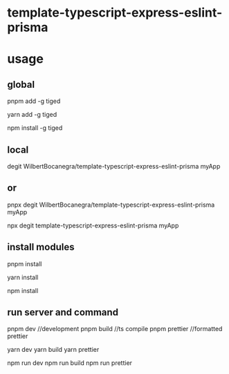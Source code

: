 # template-typescript-express-eslint-prisma


# usage


## global

pnpm add -g tiged  

yarn add -g tiged 

npm install -g tiged

 
## local

degit WilbertBocanegra/template-typescript-express-eslint-prisma  myApp

## or 

pnpx degit WilbertBocanegra/template-typescript-express-eslint-prisma  myApp

npx degit template-typescript-express-eslint-prisma  myApp

## install modules

pnpm install

yarn install

npm install

## run server and command

pnpm dev   //development 
pnpm build  //ts compile
pnpm prettier  //formatted prettier


yarn dev
yarn build
yarn prettier

npm run dev
npm run build
npm run prettier





